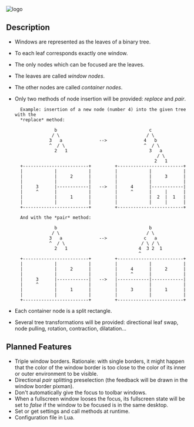 ![logo](https://github.com/baskerville/bspwm/raw/master/resources/bspwm_logo.png)

## Description

- Windows are represented as the leaves of a binary tree.
- To each leaf corresponds exactly one window.
- The only nodes which can be focused are the leaves.
- The leaves are called *window nodes*.
- The other nodes are called *container nodes*.
- Only two methods of node insertion will be provided: *replace* and *pair*.

        Example: insertion of a new node (number 4) into the given tree with the
        *replace* method:

                     b                                   c
                    / \                                 / \
                   3   a              -->              4   b
                   ^  / \                              ^  / \
                     2   1                               3   a
                                                            / \
                                                           2   1
        +-------------------------+         +-------------------------+
        |            |            |         |            |            |
        |            |     2      |         |            |     3      |
        |            |            |         |            |            |
        |     3      |------------|   -->   |     4      |------------|
        |     ^      |            |         |     ^      |     |      |
        |            |     1      |         |            |  2  |  1   |
        |            |            |         |            |     |      |
        +-------------------------+         +-------------------------+

        And with the *pair* method:

                     b                                   b
                    / \                                 / \
                   3   a              -->              c   a
                   ^  / \                             / \ / \
                     2   1                           4  3 2  1
                                                     ^
        +-------------------------+         +-------------------------+
        |            |            |         |            |            |
        |            |     2      |         |     4      |     2      |
        |            |            |         |     ^      |            |
        |     3      |------------|   -->   |------------|------------|
        |     ^      |            |         |            |            |
        |            |     1      |         |     3      |     1      |
        |            |            |         |            |            |
        +-------------------------+         +-------------------------+

- Each container node is a split rectangle.
- Several tree transformations will be provided: directional leaf swap, node
  pulling, rotation, contraction, dilatation...

## Planned Features

- Triple window borders. Rationale: with single borders, it might happen that the color of the window border is too close to the color of its inner or outer environment to be visible.
- Directional *pair* splitting preselection (the feedback will be drawn in the window border pixman).
- Don't automatically give the focus to toolbar windows.
- When a fullscreen window looses the focus, its fullscreen state will be set to *false* if the window to be focused is in the same desktop.
- Set or get settings and call methods at runtime.
- Configuration file in Lua.
